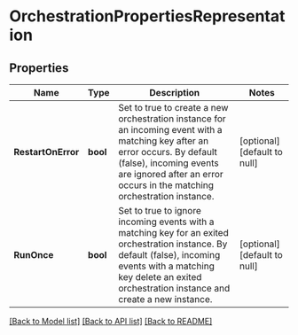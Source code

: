 # OrchestrationPropertiesRepresentation

## Properties
Name | Type | Description | Notes
------------ | ------------- | ------------- | -------------
**RestartOnError** | **bool** | Set to true to create a new orchestration instance for an incoming event with a matching key after an error occurs. By default (false), incoming events are ignored after an error occurs in the matching orchestration instance. | [optional] [default to null]
**RunOnce** | **bool** | Set to true to ignore incoming events with a matching key for an exited orchestration instance. By default (false), incoming events with a matching key delete an exited orchestration instance and create a new instance. | [optional] [default to null]

[[Back to Model list]](../README.md#documentation-for-models) [[Back to API list]](../README.md#documentation-for-api-endpoints) [[Back to README]](../README.md)


